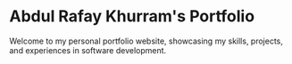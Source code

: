 # Abdul Rafay Khurram's Portfolio

Welcome to my personal portfolio website, showcasing my skills, projects, and experiences in software development.
